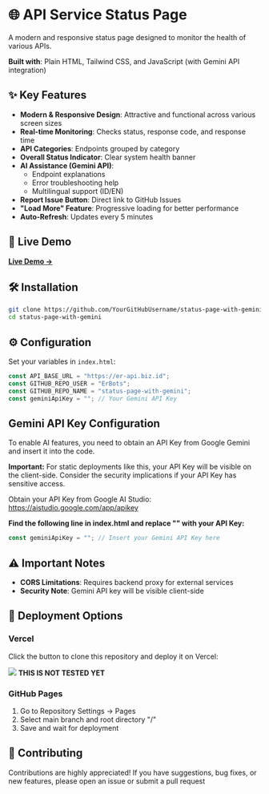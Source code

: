 # 🌐 API Service Status Page

A modern and responsive status page designed to monitor the health of various APIs.

**Built with**: Plain HTML, Tailwind CSS, and JavaScript (with Gemini API integration)

## ✨ Key Features

- **Modern & Responsive Design**: Attractive and functional across various screen sizes
- **Real-time Monitoring**: Checks status, response code, and response time
- **API Categories**: Endpoints grouped by category
- **Overall Status Indicator**: Clear system health banner
- **AI Assistance (Gemini API)**:
  - Endpoint explanations
  - Error troubleshooting help
  - Multilingual support (ID/EN)
- **Report Issue Button**: Direct link to GitHub Issues
- **"Load More" Feature**: Progressive loading for better performance
- **Auto-Refresh**: Updates every 5 minutes

## 🚀 Live Demo

[**Live Demo →**](https://er-api.biz.id/status)
## 🛠️ Installation

```bash
git clone https://github.com/YourGitHubUsername/status-page-with-gemini.git
cd status-page-with-gemini
```

## ⚙️ Configuration

Set your variables in `index.html`:
```javascript
const API_BASE_URL = "https://er-api.biz.id";
const GITHUB_REPO_USER = "ErBots";
const GITHUB_REPO_NAME = "status-page-with-gemini";
const geminiApiKey = ""; // Your Gemini API Key
```

## Gemini API Key Configuration

To enable AI features, you need to obtain an API Key from Google Gemini and insert it into the code.

__**Important:**__
For static deployments like this, your API Key will be visible on the client-side. Consider the security implications if your API Key has sensitive access.

Obtain your API Key from Google AI Studio: https://aistudio.google.com/app/apikey

__Find the following line in index.html and replace "" with your API Key:__

```js
const geminiApiKey = ""; // Insert your Gemini API Key here
```

## ⚠️ Important Notes

- **CORS Limitations**: Requires backend proxy for external services
- **Security Note**: Gemini API key will be visible client-side

## 🚀 Deployment Options

### Vercel
Click the button to clone this repository and deploy it on Vercel:

[![](https://vercel.com/button)](https://vercel.com/new/clone?s=https%3A%2F%2Fgithub.com%2Ferbots%2Fstatus-page-with-gemini&showOptionalTeamCreation=false) **__THIS IS NOT TESTED YET__** 

### GitHub Pages
1. Go to Repository Settings → Pages
2. Select main branch and root directory "/"
3. Save and wait for deployment

## 🤝 Contributing
Contributions are highly appreciated! If you have suggestions, bug fixes, or new features, please open an issue or submit a pull request